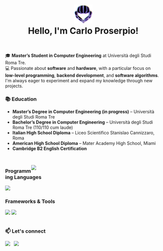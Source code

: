 <h1 align="center"><img src="icon_samus.png" width="60"><br>Hello, I'm Carlo Proserpio!<br><br></h1>

🎓 **Master’s Student in Computer Engineering** at Università degli Studi Roma Tre.  
💻 Passionate about **software** and **hardware**, with a particular focus on **low-level programming**, **backend development**, and **software algorithms**. I'm always eager to experiment and expand my knowledge through new projects.

### 📚 **Education**
- **Master’s Degree in Computer Engineering (in progress)** – Università degli Studi Roma Tre  
- **Bachelor’s Degree in Computer Engineering** – Università degli Studi Roma Tre (110/110 cum laude)  
- **Italian High School Diploma** – Liceo Scientifico Stanislao Cannizzaro, Roma  
- **American High School Diploma** – Mater Academy High School, Miami  
- **Cambridge B2 English Certification**

<br>

<p align=center>
  <img src="https://github-readme-stats.vercel.app/api?include_all_commits=false&theme=synthwave&bg_color=150deg,c9a400,c40849,be00ff&text_color=ffffff&icon_color=ffffff&hide_border=true&hide_rank=true&custom_title=GitHub%20stats&title_color=ffffff&show_icons=true&locale=en&username=Prox747" width="420" align="right"/>
    <h3><b>Programming Languages</b></h3>
      <img src="https://skillicons.dev/icons?i=c,python,java,html,css,dart,cs,bash,latex" width="410">
    <h3><b>Frameworks & Tools</b></h3>
      <img src="https://skillicons.dev/icons?i=spring,docker,git,bootstrap,postgres,sklearn,gradle,maven,hibernate,kafka" width="410">
      <img src="https://skillicons.dev/icons?i=blender,dotnet,eclipse,fastapi,flutter,idea,notion,vscode,visualstudio" width="410">
</p>

#

<h3>
  📫 Let's connect
</h3>
<a href="https://www.linkedin.com/in/carlo-proserpio-8318092b9"><img src="https://skillicons.dev/icons?i=linkedin width="48"></a>&nbsp;&nbsp;
<a href="mailto:carloproserpio1@gmail.com"><img src="https://skillicons.dev/icons?i=gmail width="48"></a>
